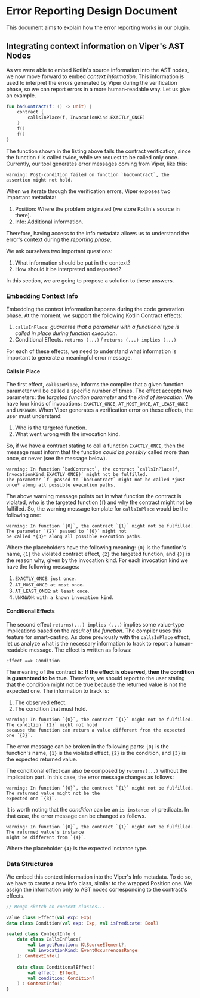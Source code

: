 # Error Reporting Design Document

This document aims to explain how the error reporting works in our plugin.

## Integrating context information on Viper's AST Nodes

As we were able to embed Kotlin's source information into the AST nodes, we now move forward to embed *context
information*.
This information is used to interpret the errors generated by Viper during the verification phase, so we can
report errors in a more human-readable way. Let us give an example.

```Kotlin
fun badContract(f: () -> Unit) {
    contract {
        callsInPlace(f, InvocationKind.EXACTLY_ONCE)
    }
    f()
    f()
}
```

The function shown in the listing above fails the contract verification, since the function `f` is called twice, while
we request to be called only once.
Currently, our tool generates error messages coming from Viper, like this:
```text
warning: Post-condition failed on function `badContract`, the assertion might not hold.
```

When we iterate through the verification errors, Viper exposes two important metadata:
1. Position: Where the problem originated (we store Kotlin's source in there).
2. Info: Additional information.

Therefore, having access to the info metadata allows us to understand the error's context during the *reporting phase*.

We ask ourselves two important questions:
1. What information should be put in the context?
2. How should it be interpreted and reported?

In this section, we are going to propose a solution to these answers.

### Embedding Context Info

Embedding the context information happens during the code generation phase. At the moment, we support the following
Kotlin Contract effects:
1. `callsInPlace`: *guarantee that a parameter with a functional type is called in place during function execution*.
2. Conditional Effects. `returns (...)` / `returns (...) implies (...)`

For each of these effects, we need to understand what information is important to generate a meaningful error message.

#### Calls in Place

The first effect, `callsInPlace`, informs the compiler that a given function parameter will be called a specific number
of times. The effect accepts two parameters: the *targeted function parameter* and the *kind of invocation*. 
We have four kinds of invocations: `EXACTLY_ONCE`, `AT_MOST_ONCE`, `AT_LEAST_ONCE` and `UNKNWON`. 
When Viper generates a verification error on these effects, the user must understand:
1. Who is the targeted function.
2. What went wrong with the invocation kind. 

So, if we have a contract stating to call a function `EXACTLY_ONCE`, then the message must inform that the function
*could be possibly* called more than once, or never (see the message below).

```text
warning: In function `badContract`, the contract `callsInPlace(f, InvocationKind.EXACTLY_ONCE)` might not be fulfilled. 
The parameter `f` passed to `badContract` might not be called *just once* along all possible execution paths.
```

The above warning message points out in what function the contract is violated, who is the targeted function (`f`) and
why the contract might not be fulfilled. So, the warning message template for `callsInPlace` would be the following one:

```text
warning: In function `{0}`, the contract `{1}` might not be fulfilled. The parameter `{2}` passed to `{0}` might not
be called *{3}* along all possible execution paths.
```

Where the placeholders have the following meaning: `{0}` is the function's name, `{1}` the violated contract effect,
`{2}` the targeted function, and `{3}` is the reason why, given by the invocation kind. For each invocation kind
we have the following messages:

1. `EXACTLY_ONCE`: `just once`.
2. `AT_MOST_ONCE`: `at most once`.
3. `AT_LEAST_ONCE`: `at least once`.
4. `UNKNWON`: `with a known invocation kind`.

#### Conditional Effects

The second effect `returns(...) implies (...)` implies some value-type implications based on the *result of the
function*. The compiler uses this feature for smart-casting. As done previously with the `callsInPlace` effect, let us
analyze what is the necessary information to track to report a human-readable message. The effect is written as follows:

```text
Effect ==> Condition 
```

The meaning of the contract is: **If the effect is observed, then the condition is guaranteed to be true**. Therefore,
we should report to the user stating that the condition might not be true because the returned value is not the expected
one. The information to track is:
1. The observed effect.
2. The condition that must hold.

```text
warning: In function `{0}`, the contract `{1}` might not be fulfilled. The condition `{2}` might not hold
because the function can return a value different from the expected one `{3}`.
```

The error message can be broken in the following parts: `{0}` is the function's name, `{1}` is the violated effect,
`{2}` is the condition, and `{3}` is the expected returned value.

The conditional effect can also be composed by `returns(...)` without the implication part. In this case,
the error message changes as follows:

```text
warning: In function `{0}`, the contract `{1}` might not be fulfilled. The returned value might not be the
expected one `{3}`.
```

It is worth noting that the *condition* can be an `is instance of` predicate. In that case, the error message
can be changed as follows.

```text
warning: In function `{0}`, the contract `{1}` might not be fulfilled. The returned value's instance
might be different from `{4}`.
```

Where the placeholder `{4}` is the expected instance type.

### Data Structures

We embed this context information into the Viper's Info metadata. To do so, we have to create a new Info class,
similar to the wrapped Position one. We assign the information only to AST nodes corresponding to the
contract's effects.

```Kotlin
// Rough sketch on context classes...

value class Effect(val exp: Exp)
data class Condition(val exp: Exp, val isPredicate: Bool)

sealed class ContextInfo {
    data class CallsInPlace(
        val targetFunction: KtSourceElement?, 
        val invocationKind: EventOccurrencesRange
    ): ContextInfo()
    
    data class ConditionalEffect(
        val effect: Effect,
        val condition: Condition?
    ) : ContextInfo()
}
```
